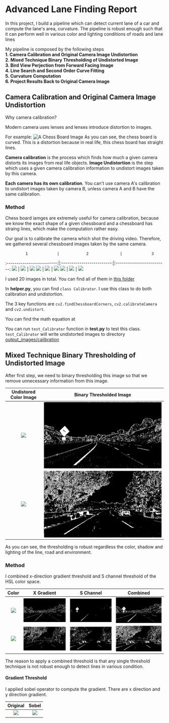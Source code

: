 # Advanced Lane Finding Report

In this project, I build a pipeline which can detect current lane of a car and compute the lane's area, curvature. The pipeline is robust enough such that it can perform well in various color and lighting conditions of roads and lane lines

My pipeline is composed by the following steps  
    __1. Camera Calibration and Original Camera Image Undistortion__  
    __2. Mixed Technique Binary Thresholding of Undistorted Image__  
    __3. Bird View Perjection from Forward Facing Image__  
    __4. Line Search and Second Order Curve Fitting__  
    __5. Curvature Computation__  
    __6. Project Results Back to Original Camera Image__  
    
    
## Camera Calibration and Original Camera Image Undistortion
Why camera calibration?

Modern camera uses lenses and lenses introduce distortion to images.

For example:
![A Chess Board Image](https://github.com/CreatCodeBuild/CarND-Advanced-Lane-Lines/blob/master/camera_cal/calibration5.jpg)
As you can see, the chess board is curved. This is a distortion because in real life, this chess board has straight lines.

__Camera calibration__ is the process which finds how much a given camera distorts its images from real life objects. __Image Undistortion__ is the step which uses a given camera calibration information to undistort images taken by this camera.

__Each camera has its own calibration__. You can't use camera A's calibration to undistort images taken by camera B, unless camera A and B have the same calibration.

### Method
Chess board iamges are extremely useful for camera calibration, because we know the exact shape of a given chessboard and a chessboard has straing lines, which make the computation rather easy.

Our goal is to calibrate the camera which shot the driving video. Therefore, we gathered several chessboard images taken by the same camera.

             1             |            2              |             3
:-------------------------:|:-------------------------:|:-------------------------:
![](camera_cal/calibration1.jpg)  |  ![](camera_cal/calibration2.jpg)  |  ![](camera_cal/calibration3.jpg) 
![](camera_cal/calibration4.jpg)  |  ![](camera_cal/calibration5.jpg)  |  ![](camera_cal/calibration6.jpg)
![](camera_cal/calibration7.jpg)  |  ![](camera_cal/calibration8.jpg)  |  ![](camera_cal/calibration9.jpg)

I used 20 images in total. You can find all of them in [this folder](https://github.com/CreatCodeBuild/CarND-Advanced-Lane-Lines/tree/master/camera_cal)

In __helper.py__, you can find `class Calibrator`. I use this class to do both calibration and undistortion.  

The 3 key functions are `cv2.findChessboardCorners`, `cv2.calibrateCamera` and `cv2.undistort`.

You can find the math equation at 

You can run `test_Calibrator` function in __test.py__ to test this class. `test_Calibrator` will write undistorted images to directory [output_images/calibration](https://github.com/CreatCodeBuild/CarND-Advanced-Lane-Lines/tree/master/output_images/calibration)

## Mixed Technique Binary Thresholding of Undistorted Image
After first step, we need to binary thresholding this image so that we remove unnecessary information from this image.


  Undistored Color Image   | Binary Thresholded Image              
:-------------------------:|:-------------------------:
![](test_images/test2.jpg)  |  ![](output_images/threshold/combined_threshold_test2.jpg)
![](test_images/test5.jpg)  |  ![](output_images/threshold/combined_threshold_test5.jpg)

As you can see, the thresholding is robust regardless the color, shadow and lighting of the line, road and environment.

### Method
I combined x-direction gradient threshold and S channel threshold of the HSL color space.

  Color   |  X Gradient | S Channel | Combined              
:-------------------------:|:-------------------------:|:-------------------------:|:-------------------------:
![](test_images/test2.jpg)  | ![](output_images/threshold/gradient_threshold_test2.jpg) | ![](output_images/threshold/s_threshold_test2.jpg) | ![](output_images/threshold/combined_threshold_test2.jpg)
![](test_images/test5.jpg)  | ![](output_images/threshold/gradient_threshold_test5.jpg) | ![](output_images/threshold/s_threshold_test5.jpg) | ![](output_images/threshold/combined_threshold_test5.jpg)

The reason to apply a combined threshold is that any single threshold technique is not robust enough to detect lines in various condition.

#### Gradient Threshold
I applied sobel operator to compute the gradient. There are x direction and y direction gradient.

Original | Sobel 
:-:|:-------------------------:
![](https://d17h27t6h515a5.cloudfront.net/topher/2016/December/584cc3f4_curved-lane/curved-lane.jpg)| ![](https://d17h27t6h515a5.cloudfront.net/topher/2016/December/5840c575_screen-shot-2016-12-01-at-4.50.36-pm/screen-shot-2016-12-01-at-4.50.36-pm.png)

